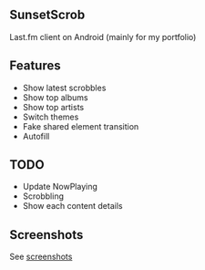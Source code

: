 ## SunsetScrob

Last.fm client on Android (mainly for my portfolio)

## Features
- Show latest scrobbles
- Show top albums
- Show top artists
- Switch themes
- Fake shared element transition
- Autofill

## TODO
- Update NowPlaying
- Scrobbling
- Show each content details

## Screenshots

See [screenshots](./screenshot/README.md)
